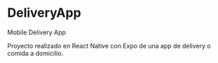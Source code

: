 # DeliveryApp
Mobile Delivery App

Proyecto realizado en React Native con Expo de una app de delivery o comida a domicilio.
